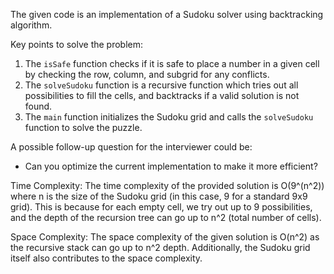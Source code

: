 The given code is an implementation of a Sudoku solver using backtracking algorithm.

Key points to solve the problem:
1. The `isSafe` function checks if it is safe to place a number in a given cell by checking the row, column, and subgrid for any conflicts.
2. The `solveSudoku` function is a recursive function which tries out all possibilities to fill the cells, and backtracks if a valid solution is not found.
3. The `main` function initializes the Sudoku grid and calls the `solveSudoku` function to solve the puzzle.

A possible follow-up question for the interviewer could be:
- Can you optimize the current implementation to make it more efficient?

Time Complexity:
The time complexity of the provided solution is O(9^(n^2)) where n is the size of the Sudoku grid (in this case, 9 for a standard 9x9 grid). This is because for each empty cell, we try out up to 9 possibilities, and the depth of the recursion tree can go up to n^2 (total number of cells).

Space Complexity:
The space complexity of the given solution is O(n^2) as the recursive stack can go up to n^2 depth. Additionally, the Sudoku grid itself also contributes to the space complexity.